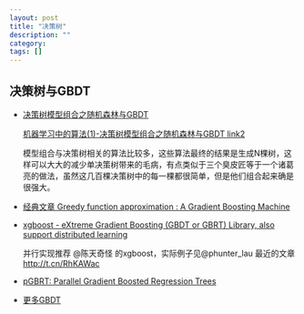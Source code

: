 ```yaml
---
layout: post
title: "决策树"
description: ""
category:
tags: []
---
```


## 决策树与GBDT

- [决策树模型组合之随机森林与GBDT](http://cvchina.net/post/107.html)

	[机器学习中的算法(1)-决策树模型组合之随机森林与GBDT link2](http://www.cnblogs.com/LeftNotEasy/archive/2011/03/07/random-forest-and-gbdt.html)

	模型组合与决策树相关的算法比较多，这些算法最终的结果是生成N棵树，这样可以大大的减少单决策树带来的毛病，有点类似于三个臭皮匠等于一个诸葛亮的做法，虽然这几百棵决策树中的每一棵都很简单，但是他们组合起来确是很强大。

- [经典文章 Greedy function approximation : A Gradient Boosting Machine](http://statweb.stanford.edu/~jhf/ftp/trebst.pdf)

- [xgboost - eXtreme Gradient Boosting (GBDT or GBRT) Library, also support distributed learning](https://github.com/tqchen/xgboost)

	并行实现推荐 @陈天奇怪 的xgboost，实际例子见@phunter_lau 最近的文章 http://t.cn/RhKAWac

- [pGBRT: Parallel Gradient Boosted Regression Trees](http://machinelearning.wustl.edu/pmwiki.php/Main/Pgbrt)

- [更多GBDT](http://bigdata.memect.com/?tag=GBDT)
